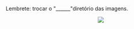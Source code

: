 Lembrete: trocar o "______"diretório das imagens.
<p align="center">


  <img src="https://media.tenor.com/U9r4VK8_gOkAAAAj/sunflower-pvz.gif" />
</p>
